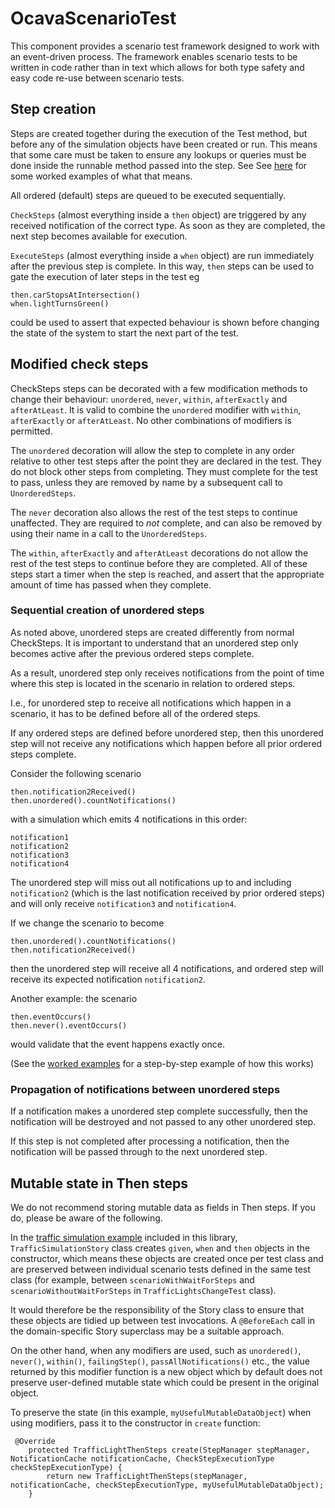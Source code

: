 # OcavaScenarioTest

This component provides a scenario test framework designed to work with an event-driven process.
The framework enables scenario tests to be written in code rather than in text which allows for both type safety and easy code re-use between scenario tests.

## Step creation

Steps are created together during the execution of the Test method, but before any of the simulation objects have been created or run.  This means that some care must be taken to ensure any lookups or queries must be done inside the runnable method passed into the step.
See See [here](EXAMPLE_SCENARIO_TEST.md) for some worked examples of what that means.

All ordered (default) steps are queued to be executed sequentially.

`CheckSteps` (almost everything inside a `then` object) are triggered by any received notification of the correct type.  As soon as they are completed, the next step becomes available for execution.

`ExecuteSteps` (almost everything inside a `when` object) are run immediately after the previous step is complete.  In this way, `then` steps can be used to gate the execution of later steps in the test eg

```
then.carStopsAtIntersection()
when.lightTurnsGreen()
```

could be used to assert that expected behaviour is shown before changing the state of the system to start the next part of the test.

## Modified check steps

CheckSteps steps can be decorated with a few modification methods to change their behaviour:
`unordered`, `never`, `within`, `afterExactly` and `afterAtLeast`.
It is valid to combine the `unordered` modifier with `within`, `afterExactly` or `afterAtLeast`.
No other combinations of modifiers is permitted.

The `unordered` decoration will allow the step to complete in any order relative to other test steps
after the point they are declared in the test. They do not block other steps from 
completing. They must complete for the test to pass, unless they are removed by name
by a subsequent call to `UnorderedSteps`.

The `never` decoration also allows the rest of the test steps to continue unaffected.
They are required to *not* complete, and can also be removed by using their name in a
call to the `UnorderedSteps`.

The `within`, `afterExactly` and `afterAtLeast` decorations do not allow the rest of
the test steps to continue before they are completed.
All of these steps start a timer when the step is reached, and assert that the
appropriate amount of time has passed when they complete.

### Sequential creation of unordered steps

As noted above, unordered steps are created differently from normal CheckSteps. It is important to understand that an unordered step only becomes active after the previous ordered steps complete.

As a result, unordered step only receives notifications from the point of time where this step is located in the scenario in relation to ordered steps.

I.e., for unordered step to receive all notifications which happen in a scenario, it has to be defined before all of the ordered steps.

If any ordered steps are defined before unordered step, then this unordered step will not receive any notifications which happen before all prior ordered steps complete.

Consider the following scenario
```
then.notification2Received()
then.unordered().countNotifications()
```
with a simulation which emits 4 notifications in this order:
```
notification1
notification2
notification3
notification4
```
The unordered step will miss out all notifications up to and including `notification2` (which is the last notification 
received by prior ordered steps) and will only receive `notification3` and `notification4`.

If we change the scenario to become
```
then.unordered().countNotifications()
then.notification2Received()
```
then the unordered step will receive all 4 notifications, and ordered step will receive its expected notification `notification2`.

Another example: the scenario
```
then.eventOccurs()
then.never().eventOccurs()
```
would validate that the event happens exactly once.

(See the [worked examples](EXAMPLE_UNORDERED_STEPS.md) for a step-by-step example of how this works)

### Propagation of notifications between unordered steps

If a notification makes a unordered step complete successfully, then the notification will be destroyed and not passed to
any other unordered step.

If this step is not completed after processing a notification, then the notification will be passed through to
the next unordered step.

## Mutable state in Then steps

We do not recommend storing mutable data as fields in Then steps. If you do, please be aware of the following.

In the [traffic simulation example](TrafficLightSimulation/) included in this library, `TrafficSimulationStory` class creates `given`, `when` and `then` objects
in the constructor, which means these objects are created once per test class and are preserved between
individual scenario tests defined in the same test class
(for example, between `scenarioWithWaitForSteps` and `scenarioWithoutWaitForSteps` in `TrafficLightsChangeTest` class).

It would therefore be the responsibility of the Story class to ensure that these objects are tidied up between test invocations.
A `@BeforeEach` call in the domain-specific Story superclass may be a suitable approach.

On the other hand, when any modifiers are used, such as `unordered()`, `never()`,
`within()`, `failingStep()`, `passAllNotifications()` etc., the value returned by 
this modifier function is a new object which by default does not preserve user-defined mutable
state which could be present in the original object.

To preserve the state (in this example, `myUsefulMutableDataObject`) when using modifiers, pass it to the constructor
in `create` function:
```
 @Override
    protected TrafficLightThenSteps create(StepManager stepManager, NotificationCache notificationCache, CheckStepExecutionType checkStepExecutionType) {
        return new TrafficLightThenSteps(stepManager, notificationCache, checkStepExecutionType, myUsefulMutableDataObject);
    }
```